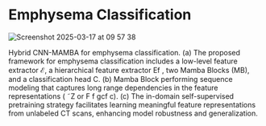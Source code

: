 # Emphysema Classification

![Screenshot 2025-03-17 at 09 57 38](https://github.com/user-attachments/assets/f7d29f21-4999-46aa-b4ee-a3c59ce9ab53)

Hybrid CNN-MAMBA for emphysema classification. (a) The proposed framework for emphysema classification includes a low-level feature extractor
$\mathcal{E}$, a hierarchical feature extractor Ef , two Mamba Blocks (MB), and a classification head C. (b) Mamba Block performing sequence modeling that captures
long range dependencies in the feature representations ( ˜Z or F f gcf c). (c) The in-domain self-supervised pretraining strategy facilitates learning meaningful
feature representations from unlabeled CT scans, enhancing model robustness and generalization.
